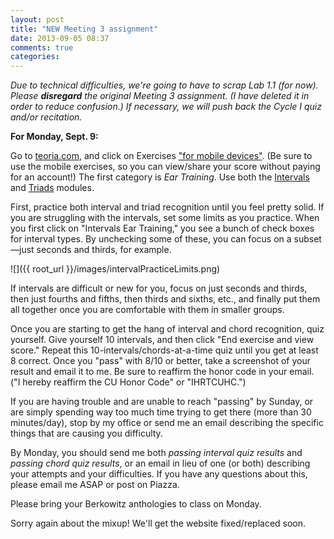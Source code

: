 ```yaml
---
layout: post
title: "NEW Meeting 3 assignment"
date: 2013-09-05 08:37
comments: true
categories: 
---
```


*Due to technical difficulties, we're going to have to scrap Lab 1.1 (for now). Please **disregard** the original Meeting 3 assignment. (I have deleted it in order to reduce confusion.) If necessary, we will push back the Cycle I quiz and/or recitation.*

**For Monday, Sept. 9:**

Go to [teoria.com](http://teoria.com), and click on Exercises ["for mobile devices"](https://www.teoria.com/mobile/index.php). (Be sure to use the mobile exercises, so you can view/share your score without paying for an account!) The first category is *Ear Training*. Use both the [Intervals](https://www.teoria.com/mobile/intervals/ie.php?l=en) and [Triads](https://www.teoria.com/mobile/triads/c3e.php?l=en) modules.

First, practice both interval and triad recognition until you feel pretty solid. If you are struggling with the intervals, set some limits as you practice. When you first click on "Intervals Ear Training," you see a bunch of check boxes for interval types. By unchecking some of these, you can focus on a subset—just seconds and thirds, for example. 

![]({{ root_url }}/images/intervalPracticeLimits.png)

If intervals are difficult or new for you, focus on just seconds and thirds, then just fourths and fifths, then thirds and sixths, etc., and finally put them all together once you are comfortable with them in smaller groups.

Once you are starting to get the hang of interval and chord recognition, quiz yourself. Give yourself 10 intervals, and then click "End exercise and view score." Repeat this 10-intervals/chords-at-a-time quiz until you get at least 8 correct. Once you "pass" with 8/10 or better, take a screenshot of your result and email it to me. Be sure to reaffirm the honor code in your email. ("I hereby reaffirm the CU Honor Code" or "IHRTCUHC.")

If you are having trouble and are unable to reach "passing" by Sunday, or are simply spending way too much time trying to get there (more than 30 minutes/day), stop by my office or send me an email describing the specific things that are causing you difficulty.

By Monday, you should send me both *passing interval quiz results* and *passing chord quiz results*, or an email in lieu of one (or both) describing your attempts and your difficulties. If you have any questions about this, please email me ASAP or post on Piazza.

Please bring your Berkowitz anthologies to class on Monday.

Sorry again about the mixup! We'll get the website fixed/replaced soon.